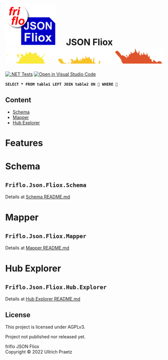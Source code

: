 

# ![logo](docs/images/Json-Fliox.svg)     **JSON Fliox**      ![SPLASH](docs/images/paint-splatter.svg)

[![.NET Tests](https://github.com/friflo/Friflo.Json.Fliox/workflows/.NET/badge.svg)](https://github.com/friflo/Friflo.Json.Fliox/actions)
[![Open in Visual Studio Code](https://open.vscode.dev/badges/open-in-vscode.svg)](https://open.vscode.dev/friflo/Friflo.Json.Fliox)


__`SELECT * FROM table1 LEFT JOIN table2 ON 💩 WHERE 💩`__


## Content
- [Schema](#schema)
- [Mapper](#mapper)
- [Hub Explorer](#hub-explorer)


# **Features**

# Schema
## **`Friflo.Json.Fliox.Schema`**

Details at [Schema README.md](Json/Fliox/Schema/)

# Mapper
## **`Friflo.Json.Fliox.Mapper`**

Details at [Mapper README.md](Json/Fliox/Mapper/)

# Hub Explorer
## **`Friflo.Json.Fliox.Hub.Explorer`**

Details at [Hub Explorer README.md](Json/Fliox.Hub.Explorer/)



## License

This project is licensed under AGPLv3.

Project not published nor released yet.

friflo JSON Fliox  
Copyright © 2022 Ullrich Praetz
